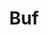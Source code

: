 ---
codehost: https://github.com/bufbuild/buf
logohandle: bufbuild
sort: buf
title: Buf
website: https://buf.build/
---